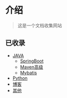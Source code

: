 # 介绍

> 这是一个文档收集网站

## 已收录
- [JAVA]()
    - [SpringBoot](/)
    - [Maven高级](/Maven/)
    - [Mybatis]()
- [Python](/Python/)
- [博客](https://laijiahao.cn)
- [其他](/Other/)
